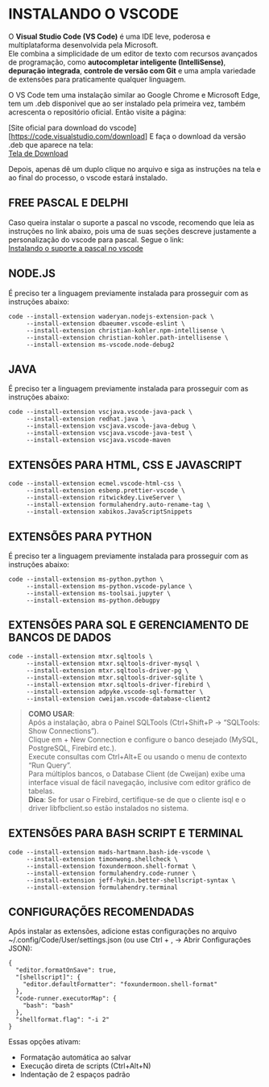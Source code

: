 # INSTALANDO O VSCODE
O **Visual Studio Code (VS Code)** é uma IDE leve, poderosa e multiplataforma desenvolvida pela Microsoft.  
Ele combina a simplicidade de um editor de texto com recursos avançados de programação, como **autocompletar inteligente (IntelliSense)**, **depuração integrada**, **controle de versão com Git** e uma ampla variedade de extensões para praticamente qualquer linguagem.  

O VS Code tem uma instalação similar ao Google Chrome e Microsoft Edge, tem um .deb disponivel que ao ser instalado pela primeira vez, também acrescenta o repositório oficial. Então visite a página:   

[Site oficial para download do vscode][https://code.visualstudio.com/download]
E faça o download da versão .deb que aparece na tela:  
[Tela de Download](../img/debian_vscode1.png)  

Depois, apenas dê um duplo clique no arquivo e siga as instruções na tela e ao final do processo, o vscode estará instalado.  

## FREE PASCAL E DELPHI
Caso queira instalar o suporte a pascal no vscode, recomendo que leia as instruções no link abaixo, pois uma de suas seções descreve justamente a personalização do vscode para pascal. Segue o link:   
[Instalando o suporte a pascal no vscode](debian_lazarus.md)     

## NODE.JS  
É preciso ter a linguagem previamente instalada para prosseguir com as instruções abaixo:  
```
code --install-extension waderyan.nodejs-extension-pack \
     --install-extension dbaeumer.vscode-eslint \
     --install-extension christian-kohler.npm-intellisense \
     --install-extension christian-kohler.path-intellisense \
     --install-extension ms-vscode.node-debug2
```
## JAVA
É preciso ter a linguagem previamente instalada para prosseguir com as instruções abaixo:  
```
code --install-extension vscjava.vscode-java-pack \
     --install-extension redhat.java \
     --install-extension vscjava.vscode-java-debug \
     --install-extension vscjava.vscode-java-test \
     --install-extension vscjava.vscode-maven
```

## EXTENSÕES PARA HTML, CSS E JAVASCRIPT  
```
code --install-extension ecmel.vscode-html-css \
     --install-extension esbenp.prettier-vscode \
     --install-extension ritwickdey.LiveServer \
     --install-extension formulahendry.auto-rename-tag \
     --install-extension xabikos.JavaScriptSnippets
```

## EXTENSÕES PARA PYTHON   
É preciso ter a linguagem previamente instalada para prosseguir com as instruções abaixo:  
```
code --install-extension ms-python.python \
     --install-extension ms-python.vscode-pylance \
     --install-extension ms-toolsai.jupyter \
     --install-extension ms-python.debugpy
```

## EXTENSÕES PARA SQL E GERENCIAMENTO DE BANCOS DE DADOS
```
code --install-extension mtxr.sqltools \
     --install-extension mtxr.sqltools-driver-mysql \
     --install-extension mtxr.sqltools-driver-pg \
     --install-extension mtxr.sqltools-driver-sqlite \
     --install-extension mtxr.sqltools-driver-firebird \
     --install-extension adpyke.vscode-sql-formatter \
     --install-extension cweijan.vscode-database-client2
```
>**COMO USAR**:   
>Após a instalação, abra o Painel SQLTools (Ctrl+Shift+P → “SQLTools: Show Connections”).   
>Clique em + New Connection e configure o banco desejado (MySQL, PostgreSQL, Firebird etc.).    
>Execute consultas com Ctrl+Alt+E ou usando o menu de contexto “Run Query”.     
>Para múltiplos bancos, o Database Client (de Cweijan) exibe uma interface visual de fácil navegação, inclusive com editor gráfico de tabelas.     
>**Dica**: Se for usar o Firebird, certifique-se de que o cliente isql e o driver libfbclient.so estão instalados no sistema.    

## EXTENSÕES PARA BASH SCRIPT E TERMINAL
```
code --install-extension mads-hartmann.bash-ide-vscode \
     --install-extension timonwong.shellcheck \
     --install-extension foxundermoon.shell-format \
     --install-extension formulahendry.code-runner \
     --install-extension jeff-hykin.better-shellscript-syntax \
     --install-extension formulahendry.terminal
```

## CONFIGURAÇÕES RECOMENDADAS  
Após instalar as extensões, adicione estas configurações no arquivo ~/.config/Code/User/settings.json (ou use Ctrl + , → Abrir Configurações JSON):
```
{
  "editor.formatOnSave": true,
  "[shellscript]": {
    "editor.defaultFormatter": "foxundermoon.shell-format"
  },
  "code-runner.executorMap": {
    "bash": "bash"
  },
  "shellformat.flag": "-i 2"
}
```
Essas opções ativam:
* Formatação automática ao salvar
* Execução direta de scripts (Ctrl+Alt+N)
* Indentação de 2 espaços padrão

